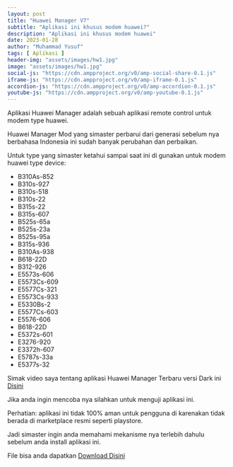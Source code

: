 ```yaml
---
layout: post
title: "Huawei Manager V7"
subtitle: "Aplikasi ini khusus modem huawei?"
description: "Aplikasi ini khusus modem huawei"
date: 2023-01-28
author: "Muhammad Yusuf"
tags: [ Aplikasi ]
header-img: "assets/images/hw1.jpg"
image: "assets/images/hw1.jpg"
social-js: "https://cdn.ampproject.org/v0/amp-social-share-0.1.js"
iframe-js: "https://cdn.ampproject.org/v0/amp-iframe-0.1.js"
accordion-js: "https://cdn.ampproject.org/v0/amp-accordion-0.1.js"
youtube-js: "https://cdn.ampproject.org/v0/amp-youtube-0.1.js"
---
```


Aplikasi Huawei Manager adalah sebuah aplikasi remote control untuk modem type huawei.

Huawei Manager Mod yang simaster perbarui dari generasi sebelum nya berbahasa Indonesia ini sudah banyak perubahan dan perbaikan.

Untuk type yang simaster ketahui sampai saat ini di gunakan untuk modem huawei type device:

- B310As-852
- B310s-927
- B310s-518
- B310s-22
- B315s-22
- B315s-607
- B525s-65a
- B525s-23a
- B525s-95a
- B315s-936
- B310As-938
- B618-22D
- B312-926
- E5573s-606
- E5573Cs-609
- E5577Cs-321
- E5573Cs-933
- E5330Bs-2
- E5577Cs-603
- E5576-606
- B618-22D
- E5372s-601
- E3276-920
- E3372h-607
- E5787s-33a
- E5377s-32

Simak video saya tentang aplikasi Huawei Manager Terbaru versi Dark ini <a class="btn btn-lg btn-primary" href="https://youtu.be/as40qioNtOI" rel="noopener" target="_blank" title="Youtube Simaster">Disini</a>

Jika anda ingin mencoba nya silahkan untuk menguji aplikasi ini.

Perhatian: aplikasi ini tidak 100% aman untuk pengguna di karenakan tidak berada di marketplace resmi seperti playstore.

Jadi simaster ingin anda memahami mekanisme nya terlebih dahulu sebelum anda install aplikasi ini.

File bisa anda dapatkan <a class="btn btn-lg btn-primary" href="https://safelink.id/Sc4N2Vt" rel="noopener" target="_blank" title="Download File Simaster">Download Disini</a>
